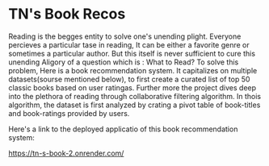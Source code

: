 # TN's Book Recos

Reading is the begges entity to solve one's unending plight. Everyone percieves a particular tase in reading, It can be either a favorite genre or sometimes a particular author. But this itself is never sufficient to cure this unending Aligory of a question which is : What to Read?
To solve this problem, Here is a book recommendation system. It capitalizes on multiple datasets(sourse mentioned below), to first create a curated list of top 50 classic books based on user ratingas. Further more the project dives deep into the plethora of reading through collaborative filtering algorithm.
In thois algorithm, the dataset is first analyzed by crating a pivot table of book-titles and book-ratings provided by users.

Here's a link to the deployed applicatio of this book recommendation system:

https://tn-s-book-2.onrender.com/
